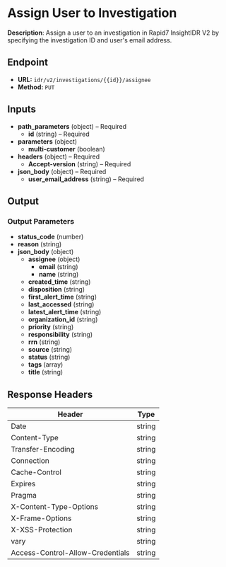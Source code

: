 # Assign User to Investigation

**Description**: Assign a user to an investigation in Rapid7 InsightIDR V2 by specifying the investigation ID and user's email address.

## Endpoint

- **URL:** `idr/v2/investigations/{{id}}/assignee`
- **Method:** `PUT`
## Inputs

- **path_parameters** (object) – Required
  - **id** (string) – Required
- **parameters** (object)
  - **multi-customer** (boolean)
- **headers** (object) – Required
  - **Accept-version** (string) – Required
- **json_body** (object) – Required
  - **user_email_address** (string) – Required
## Output

### Output Parameters

- **status_code** (number)
- **reason** (string)
- **json_body** (object)
  - **assignee** (object)
    - **email** (string)
    - **name** (string)
  - **created_time** (string)
  - **disposition** (string)
  - **first_alert_time** (string)
  - **last_accessed** (string)
  - **latest_alert_time** (string)
  - **organization_id** (string)
  - **priority** (string)
  - **responsibility** (string)
  - **rrn** (string)
  - **source** (string)
  - **status** (string)
  - **tags** (array)
  - **title** (string)
## Response Headers

| Header | Type |
|--------|------|
| Date | string |
| Content-Type | string |
| Transfer-Encoding | string |
| Connection | string |
| Cache-Control | string |
| Expires | string |
| Pragma | string |
| X-Content-Type-Options | string |
| X-Frame-Options | string |
| X-XSS-Protection | string |
| vary | string |
| Access-Control-Allow-Credentials | string |